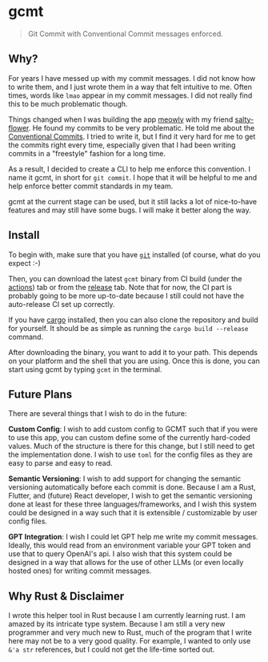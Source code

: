 # gcmt

> Git Commit with Conventional Commit messages enforced.

## Why?

For years I have messed up with my commit messages. I did not know how to write
them, and I just wrote them in a way that felt intuitive to me. Often times,
words like `lmao` appear in my commit messages. I did not really find this to
be much problematic though. 

Things changed when I was building the app [meowly](www.meowly.app) with my
friend [salty-flower](https://github.com/salty-flower). He found my commits to
be very problematic. He told me about the 
[Conventional Commits](https://www.conventionalcommits.org/en/v1.0.0/). I tried
to write it, but I find it very hard for me to get the commits right every
time, especially given that I had been writing commits in a "freestyle" fashion
for a long time.

As a result, I decided to create a CLI to help me enforce this convention. I
name it gcmt, in short for `git commit`. I hope that it will be helpful to me
and help enforce better commit standards in my team.

gcmt at the current stage can be used, but it still lacks a lot of nice-to-have
features and may still have some bugs. I will make it better along the way.

## Install

To begin with, make sure that you have [`git`](https://git-scm.com) installed
(of course, what do you expect :-)

Then, you can download the latest `gcmt` binary from CI build (under the
[actions](https://github.com/wxxedu/gcmt/actions)) tab or from the
[release](https://github.com/wxxedu/gcmt/releases) tab. Note that for now, the
CI part is probably going to be more up-to-date because I still could not have
the auto-release CI set up correctly.

If you have [cargo](https://github.com/rust-lang/cargo) installed, then you can
also clone the repository and build for yourself. It should be as simple as
running the `cargo build --release` command.

After downloading the binary, you want to add it to your path. This depends on
your platform and the shell that you are using. Once this is done, you can
start using gcmt by typing `gcmt` in the terminal.

## Future Plans

There are several things that I wish to do in the future:

**Custom Config**: I wish to add custom config to GCMT such that if you were to
use this app, you can custom define some of the currently hard-coded values.
Much of the structure is there for this change, but I still need to get the
implementation done. I wish to use `toml` for the config files as they are easy
to parse and easy to read.

**Semantic Versioning**: I wish to add support for changing the semantic
versioning automatically before each commit is done. Because I am a Rust,
Flutter, and (future) React developer, I wish to get the semantic versioning
done at least for these three languages/frameworks, and I wish this system
could be designed in a way such that it is extensible / customizable by user
config files.

**GPT Integration**: I wish I could let GPT help me write my commit messages.
Ideally, this would read from an environment variable your GPT token and use
that to query OpenAI's api. I also wish that this system could be designed in a
way that allows for the use of other LLMs (or even locally hosted ones) for
writing commit messages.

## Why Rust & Disclaimer

I wrote this helper tool in Rust because I am currently learning rust. I am
amazed by its intricate type system. Because I am still a very new programmer
and very much new to Rust, much of the program that I write here may not be to
a very good quality. For example, I wanted to only use `&'a str`
references, but I could not get the life-time sorted out. 

